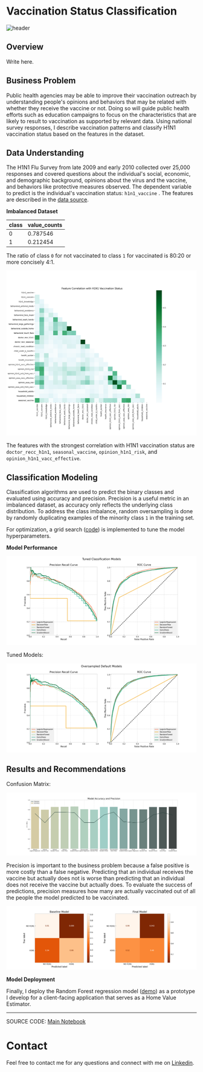 # Vaccination Status Classification

![header](data/images/gabriella-clare-marino-HeIz1OoAl-A-unsplash.jpg)

## Overview

Write here.

## Business Problem

Public health agencies may be able to improve their vaccination outreach by understanding people's opinions and behaviors that may be related with whether they receive the vaccine or not. Doing so will guide public health efforts such as education campaigns to focus on the characteristics that are likely to result to vaccination as supported by relevant data. Using national survey responses, I describe vaccination patterns and classify H1N1 vaccination status based on the features in the dataset.

## Data Understanding

The H1N1 Flu Survey from late 2009 and early 2010 collected over 25,000 responses and covered questions about the individual's social, economic, and demographic background, opinions about the virus and the vaccine, and behaviors like protective measures observed. The dependent variable to predict is the individual's vaccination status: `h1n1_vaccine` . The features are described in the [data source](https://www.drivendata.org/competitions/66/flu-shot-learning/page/211/#features_list).

**Imbalanced Dataset**

| class | value_counts |
|---|---|
| 0 | 0.787546 |
| 1 | 0.212454 |

The ratio of class `0` for not vaccinated to class `1` for vaccinated is 80:20 or more concisely 4:1.

![](data/images/fig1.png)

The features with the strongest correlation with H1N1 vaccination status are `doctor_recc_h1n1`, `seasonal_vaccine`, `opinion_h1n1_risk`, and `opinion_h1n1_vacc_effective`.

## Classification Modeling

Classification algorithms are used to predict the binary classes and evaluated using accuracy and precision. Precision is a useful metric in an imbalanced dataset, as accuracy only reflects the underlying class distribution. To address the class imbalance, random oversampling is done by randomly duplicating examples of the minority class `1` in the training set. 

For optimization, a grid search ([code](https://github.com/czarinagluna/vaccination-status-classification/blob/main/GridSearch.ipynb)) is implemented to tune the model hyperparameters.

**Model Performance**

![](data/images/fig4.png)

Tuned Models:

![](data/images/fig3.png)

## Results and Recommendations

Confusion Matrix:

![](data/images/fig5.png)

Precision is important to the business problem because a false positive is more costly than a false negative. Predicting that an individual receives the vaccine but actually does not is worse than predicting that an individual does not receive the vaccine but actually does. To evaluate the success of predictions, precision measures how many are actually vaccinated out of all the people the model predicted to be vaccinated. 

![](data/images/fig6.png)

**Model Deployment**

Finally, I deploy the Random Forest regression model ([demo](https://streamlit.io/)) as a prototype I develop for a client-facing application that serves as a Home Value Estimator.

***
SOURCE CODE: [Main Notebook](https://github.com/czarinagluna/vaccination-status-classification/blob/main/main.ipynb)

# Contact

Feel free to contact me for any questions and connect with me on [Linkedin](https://www.linkedin.com/in/czarinagluna/).